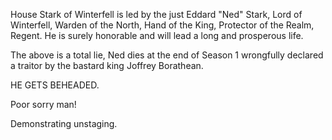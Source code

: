 House Stark of Winterfell is led by the just Eddard "Ned" Stark, Lord of
Winterfell, Warden of the North, Hand of the King, Protector of the Realm,
Regent.  He is surely honorable and will lead a long and prosperous life.


The above is a total lie, Ned dies at the end of Season 1 wrongfully declared a traitor by the bastard king Joffrey Borathean.


HE GETS BEHEADED.

Poor sorry man!

Demonstrating unstaging.
